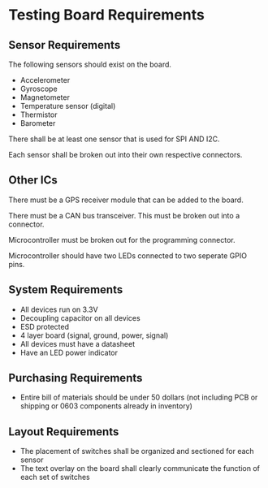 # Testing Board Requirements

## Sensor Requirements

The following sensors should exist on the board.

- Accelerometer
- Gyroscope
- Magnetometer
- Temperature sensor (digital)
- Thermistor
- Barometer

There shall be at least one sensor that is used for SPI AND I2C.

Each sensor shall be broken out into their own respective connectors.

## Other ICs

There must be a GPS receiver module that can be added to the board.

There must be a CAN bus transceiver. This must be broken out into a connector. 

Microcontroller must be broken out for the programming connector.

Microcontroller should have two LEDs connected to two seperate GPIO pins.

## System Requirements

- All devices run on 3.3V
- Decoupling capacitor on all devices
- ESD protected
- 4 layer board (signal, ground, power, signal)
- All devices must have a datasheet
- Have an LED power indicator

## Purchasing Requirements

- Entire bill of materials should be under 50 dollars (not including PCB or shipping or 0603 components already in inventory)

## Layout Requirements

- The placement of switches shall be organized and sectioned for each sensor
- The text overlay on the board shall clearly communicate the function of each set of switches
